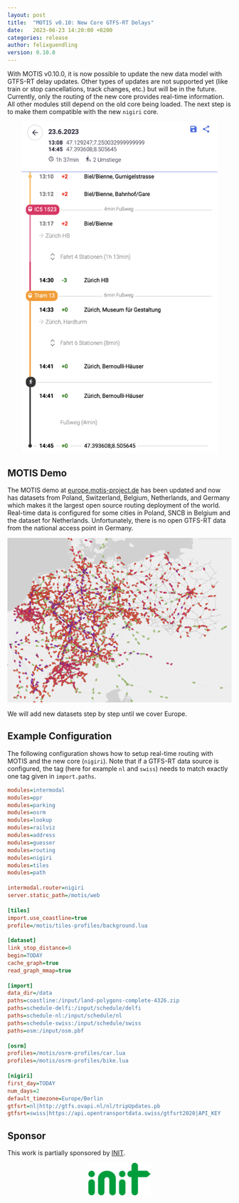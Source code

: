 ```yaml
---
layout: post
title:  "MOTIS v0.10: New Core GTFS-RT Delays"
date:   2023-06-23 14:20:00 +0200
categories: release
author: felixguendling
version: 0.10.0
---
```


With MOTIS v0.10.0, it is now possible to update the new data model with GTFS-RT delay updates. Other types of updates are not supported yet (like train or stop cancellations, track changes, etc.) but will be in the future. Currently, only the routing of the new core provides real-time information. All other modules still depend on the old core being loaded. The next step is to make them compatible with the new `nigiri` core.

<p align="center">
<img src="/assets/real_time_connection.png" alt="Connection annotated with real-time information" style="width:440px;"/>
</p>


## MOTIS Demo

The MOTIS demo at [europe.motis-project.de](https://europe.motis-project.de) has been updated and now has datasets from Poland, Switzerland, Belgium, Netherlands, and Germany which makes it the largest open source routing deployment of the world. Real-time data is configured for some cities in Poland, SNCB in Belgium and the dataset for Netherlands. Unfortunately, there is no open GTFS-RT data from the national access point in Germany.

![map of Europe with trains in Netherlands, Belgium, Switzerland, Poland, and Germany](/assets/motis_europe_1.png)

We will add new datasets step by step until we cover Europe.


## Example Configuration

The following configuration shows how to setup real-time routing with MOTIS and the new core (`nigiri`). Note that if a GTFS-RT data source is configured, the tag (here for example `nl` and `swiss`) needs to match exactly one tag given in `import.paths`.

```ini
modules=intermodal
modules=ppr
modules=parking
modules=osrm
modules=lookup
modules=railviz
modules=address
modules=guesser
modules=routing
modules=nigiri
modules=tiles
modules=path

intermodal.router=nigiri
server.static_path=/motis/web

[tiles]
import.use_coastline=true
profile=/motis/tiles-profiles/background.lua

[dataset]
link_stop_distance=0
begin=TODAY
cache_graph=true
read_graph_mmap=true

[import]
data_dir=/data
paths=coastline:/input/land-polygons-complete-4326.zip
paths=schedule-delfi:/input/schedule/delfi
paths=schedule-nl:/input/schedule/nl
paths=schedule-swiss:/input/schedule/swiss
paths=osm:/input/osm.pbf

[osrm]
profiles=/motis/osrm-profiles/car.lua
profiles=/motis/osrm-profiles/bike.lua

[nigiri]
first_day=TODAY
num_days=2
default_timezone=Europe/Berlin
gtfsrt=nl|http://gtfs.ovapi.nl/nl/tripUpdates.pb
gtfsrt=swiss|https://api.opentransportdata.swiss/gtfsrt2020|API_KEY
```


## Sponsor

This work is partially sponsored by [INIT](https://www.initse.com).

<p align="center" style="margin-bottom: 30px">
  <a href="https://www.initse.com">
    <img src="/assets/init_logo.svg" alt="INIT Logo" style="width: 140px" />
  </a>
</p>
